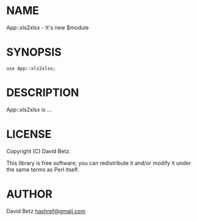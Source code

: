 # NAME

App::xls2xlsx - It's new $module

# SYNOPSIS

    use App::xls2xlsx;

# DESCRIPTION

App::xls2xlsx is ...

# LICENSE

Copyright (C) David Betz.

This library is free software; you can redistribute it and/or modify
it under the same terms as Perl itself.

# AUTHOR

David Betz <hashref@gmail.com>
